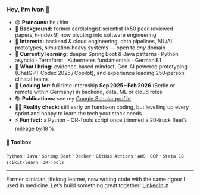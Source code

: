 ### Hey, I’m Ivan 👋

- 😄 **Pronouns:** he / him  
- 👋 **Background:** former cardiologist‑scientist (≈50 peer‑reviewed papers, h‑index 9) now pivoting into software engineering  
- 👀 **Interests:** backend & cloud engineering, data pipelines, ML/AI prototypes, simulation‑heavy systems — open to *any* domain  
- 🌱 **Currently learning:** deeper Spring Boot & Java patterns · Python asyncio · Terraform · Kubernetes fundamentals · German B1  
- 💪 **What I bring:** evidence‑based mindset, Gen‑AI powered prototyping (ChatGPT Codex 2025 / Copilot), and experience leading 250‑person clinical teams  
- 🤝 **Looking for:** full‑time internship **Sep 2025 – Feb 2026** (Berlin or remote within Germany) in backend, data, ML or cloud roles  
- 📚 **Publications:** see my [Google Scholar profile](https://scholar.google.com/citations?user=oCVFsu4AAAAJ)  
- 👩‍💻 **Reality check:** still early on hands‑on coding, but levelling up every sprint and happy to learn the tech your stack needs  
- ⚡ **Fun fact:** a Python + OR‑Tools script once trimmed a 20‑truck fleet’s mileage by 18 %  

#### 🧰 Toolbox
`Python` · `Java` · `Spring Boot` · `Docker` · `GitHub Actions` · `AWS` · `GCP` · `Stata 18` · `scikit‑learn` · `OR‑Tools`

---

Former clinician, lifelong learner, now writing code with the same rigour I used in medicine. Let’s build something great together!
[LinkedIn ↗](https://www.linkedin.com/in/ivanstarostin/)  
